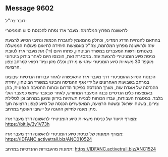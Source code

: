 ## Message 9602

דובר צה״ל: 

לראשונה מפרוץ המלחמה: מעבר ארז נפתח להכנסת סיוע הומניטרי

בהתאם להנחיית הדרג המדיני, וכחלק מהמאמץ להגברת הכמות ונתיבי הסיוע לרצועת עזה ולראשונה מפרוץ המלחמה, צה״ל באמצעות היחידה לתיאום פעולות הממשלה בשטחים ורשות המעברים במשרד הביטחון, פתחו היום (ד') את מעבר ארז לטובת כניסת סיוע הומניטירי לרצועת עזה. במסגרת זאת, הוכנסו היום לאחר בידוק ביטחוני מוקפד 30 משאיות סיוע הומניטרי שהגיעו מירדן וכללו מזון וציוד רפואי למרחב צפון הרצועה. 

הכנסת הסיוע ההומניטרי דרך מעבר ארז התאפשרה לאחר עבודות הנדסיות שבוצעו במרחב בשבועות האחרונים על ידי אגף ההנדסה והבינוי במשרד הביטחון, יחידת ההנדסה של אוגדת עזה, מערך ההנדסה בפיקוד הדרום וכוחות החטיבה הצפונית, בהן באמצעות כלים הנדסיים נבנה המעבר המחודש, לאחר שבעבר שימש כמעבר רגלי בלבד.
במסגרת העבודות, עבדו הכוחות לבניית תשתיות בידוק ומיגון במרחב וכן לסלילת צירים, בשטח ישראל ובשטח הרצועה, המאפשרים הכנסה של סיוע לצפון הרצועה תוך מתן מענה לחיזוק ההגנה על יישובי העוטף במרחב.

מצורף תיעוד של כניסת משאיות סיוע הומניטירי לראשונה דרך מעבר ארז: https://bit.ly/3y1V73h

מצורף תמונות של כניסת סיוע הומניטרי לראשונה דרך מעבר ארז: https://IDFANC.activetrail.biz/ANC010524

תמונות מהעבודות ההנדסיות במרחב: https://IDFANC.activetrail.biz/ANC1524

